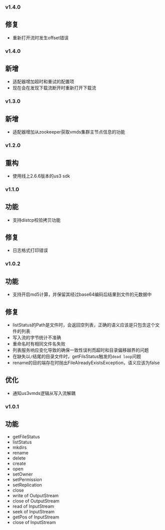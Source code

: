 ### v1.4.0

## 修复

- 重新打开流时发生offset错误

### v1.4.0

## 新增

- 适配器增加超时和重试的配置项
- 现在会在发现下载流断开时重新打开下载流

### v1.3.0

## 新增

- 适配器增加从zookeeper获取vmds集群主节点信息的功能

### v1.2.0

## 重构

- 使用线上2.6.6版本的us3 sdk

### v1.1.0

## 功能

- 支持distcp校验拷贝功能

## 修复

- 日志格式打印错误

### v1.0.2

## 功能

- 支持开启md5计算，并保留其经过base64编码后结果到文件的元数据中

## 修复

- listStatus的Path是文件时，会返回空列表，正确的语义应该是只包含这个文件的列表
- 写入流的字节统计不准确
- 重命名时有相同文件名失败
- 列表服务响应变化导致的确保一致性误判而超时和目录偏移越界的问题
- 在缺失以`/`结尾的目录文件时，getFilsStatus触发的`dead loop`问题
- rename的目的端存在时抛出FileAlreadyExistsException，语义应该为false

## 优化

- 通知us3vmds逻辑从写入流解耦

### v1.0.1

## 功能

- getFileStatus
- listStatus
- mkdirs
- rename
- delete
- create
- open
- setOwner
- setPermission
- setReplication
- close
- write of OutputStream
- close of OutputStream
- read of InputStream
- seek of InputStream
- getPos of InputStream
- close of InputStream

